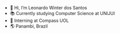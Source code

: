 - 👋 Hi, I’m Leonardo Winter dos Santos  
- 📚 Currently studying Computer Science at UNIJUI
- 💼 Interning at Compass UOL
- 🌎 Panambi, Brazil


